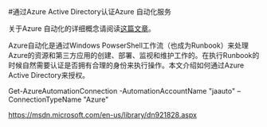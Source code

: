#通过Azure Active Directory认证Azure 自动化服务

关于Azure 自动化的详细概念请阅读[这篇文章](http://www.windowsazure.cn/home/features/automation/)。

Azure自动化是通过Windows PowserShell工作流（也成为Runbook）来处理Azure的资源和第三方应用的创建、部署、监视和维护工作的。在执行Runbook的时候自然需要认证是否拥有合理的身份来执行操作。本文介绍如何通过Azure Active Directory来授权。



Get-AzureAutomationConnection -AutomationAccountName "jaauto" –ConnectionTypeName "Azure"

https://msdn.microsoft.com/en-us/library/dn921828.aspx